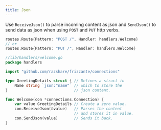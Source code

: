 ```yaml
---
title: Json
---
```


Use `ReceiveJson()` to parse incoming content as json and `SendJson()` to send data as json when using `POST` and `PUT` http verbs.

```go
routes.Route{Pattern: "POST /", Handler: handlers.Welcome}
// or
routes.Route{Pattern: "PUT /", Handler: handlers.Welcome}
```

```go
//lib/handlers/welcome.go
package handlers

import "github.com/razshare/frizzante/connections"

type GreetingDetails struct { // Defines a struct in 
    Name string `json:"name"` // which to store the 
}                             // json content.

func Welcome(con *connections.Connection) {
    var value GreetingDetails // Create a zero value.
    con.ReceiveJson(&value)   // Parses the content 
                              // and stores it in value.
    con.SendJson(value)       // Sends it back.
}
```